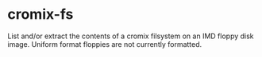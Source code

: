 # cromix-fs
List and/or extract the contents of a cromix filsystem on an IMD floppy disk image.
Uniform format floppies are not currently formatted.
